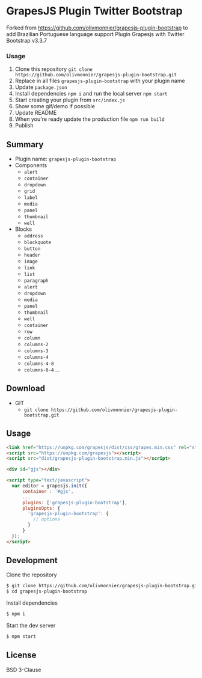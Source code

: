 # GrapesJS Plugin Twitter Bootstrap
Forked from https://github.com/olivmonnier/grapesjs-plugin-bootstrap to add Brazilian Portuguese language support
Plugin Grapesjs with Twitter Bootstrap v3.3.7

### Usage
1. Clone this repository `git clone https://github.com/olivmonnier/grapesjs-plugin-bootstrap.git`
1. Replace in all files `grapesjs-plugin-bootstrap` with your plugin name
1. Update `package.json`
1. Install dependencies `npm i` and run the local server `npm start`
1. Start creating your plugin from `src/index.js`
1. Show some gif/demo if possible
1. Update README
1. When you're ready update the production file `npm run build`
1. Publish



## Summary

* Plugin name: `grapesjs-plugin-bootstrap`
* Components
  * `alert`
  * `container`
  * `dropdown`
  * `grid`
  * `label`
  * `media`
  * `panel`
  * `thumbnail`
  * `well`
* Blocks
  * `address`
  * `blockquote`
  * `button`
  * `header`
  * `image`
  * `link`
  * `list`
  * `paragraph`
  * `alert`
  * `dropdown`
  * `media`
  * `panel`
  * `thumbnail`
  * `well`
  * `container`
  * `row`
  * `column`
  * `columns-2`
  * `columns-3`
  * `columns-4`
  * `columns-4-8`
  * `columns-8-4`
...



## Download

* GIT
  * `git clone https://github.com/olivmonnier/grapesjs-plugin-bootstrap.git`


## Usage

```html
<link href="https://unpkg.com/grapesjs/dist/css/grapes.min.css" rel="stylesheet"/>
<script src="https://unpkg.com/grapesjs"></script>
<script src="dist/grapesjs-plugin-bootstrap.min.js"></script>

<div id="gjs"></div>

<script type="text/javascript">
  var editor = grapesjs.init({
      container : '#gjs',
      ...
      plugins: ['grapesjs-plugin-bootstrap'],
      pluginsOpts: {
        'grapesjs-plugin-bootstrap': {
          // options
        }
      }
  });
</script>
```





## Development

Clone the repository

```sh
$ git clone https://github.com/olivmonnier/grapesjs-plugin-bootstrap.git
$ cd grapesjs-plugin-bootstrap
```

Install dependencies

```sh
$ npm i
```

Start the dev server

```sh
$ npm start
```

## License

BSD 3-Clause
